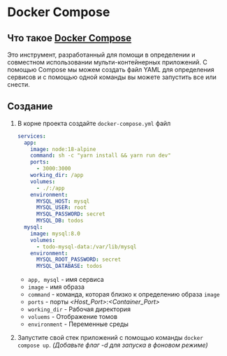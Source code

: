 # Docker Compose

## Что такое [Docker Compose](https://docs.docker.com/compose/)

Это инструмент, разработанный для помощи в определении и совместном использовании мульти-контейнерных приложений. С помощью Compose мы можем создать файл YAML для определения сервисов и с помощью одной команды вы можете запустить все или снести.

## Создание

1. В корне проекта создайте `docker-compose.yml` файл 
    
    ```yaml
    services:
      app:
        image: node:18-alpine
        command: sh -c "yarn install && yarn run dev"
        ports:
          - 3000:3000
        working_dir: /app
        volumes:
          - ./:/app
        environment:
          MYSQL_HOST: mysql
          MYSQL_USER: root
          MYSQL_PASSWORD: secret
          MYSQL_DB: todos
      mysql:
        image: mysql:8.0
        volumes:
          - todo-mysql-data:/var/lib/mysql
        environment:
          MYSQL_ROOT_PASSWORD: secret
          MYSQL_DATABASE: todos
    ```
    
    - `app, mysql`  - имя сервиса
    - `image` - имя образа
    - `command` - команда, которая близко к определению образа `image`
    - `ports` - порты *<Host_Port>*:*<Container_Port>*
    - `working_dir` - Рабочая директория
    - `voluems` - Отображение томов
    - `environment` - Переменные среды
2. Запустите свой стек приложений с помощью команды `docker compose up`. *(Добавьте флаг -d для запуска в фоновом режиме)*